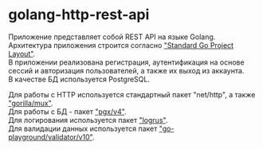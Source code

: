 # golang-http-rest-api

Приложение представляет собой REST API на языке Golang. <br>
Архитектура приложения строится согласно ["Standard Go Project Layout"](https://github.com/golang-standards/project-layout). <br>
В приложении реализована регистрация, аутентификация на основе сессий и авторизация пользователей, а также их выход из аккаунта. <br>
В качестве БД используется PostgreSQL.

Для работы с HTTP используется стандартный пакет "net/http", а также ["gorilla/mux"](https://github.com/gorilla/mux). <br>
Для работы с БД - пакет ["pgx/v4"](https://pkg.go.dev/github.com/jackc/pgx/v4). <br>
Для логирования используется пакет ["logrus"](https://github.com/sirupsen/logrus). <br>
Для валидации данных используется пакет ["go-playground/validator/v10"](https://github.com/go-playground/validator).

